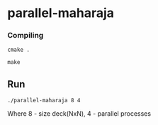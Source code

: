 # parallel-maharaja

### Compiling
```
cmake .
```

```
make
```
## Run
```
./parallel-maharaja 8 4
```
Where 8 - size deck(NxN), 4 - parallel processes

